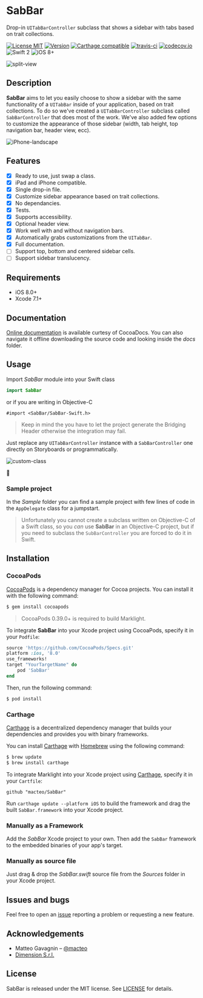 # SabBar

Drop-in `UITabBarController` subclass that shows a sidebar with tabs based on trait collections.

[![License MIT](https://img.shields.io/cocoapods/l/SabBar.svg)](https://raw.githubusercontent.com/macteo/SabBar/master/LICENSE) [![Version](https://img.shields.io/cocoapods/v/SabBar.svg)](https://cocoapods.org/?q=SabBar) [![Carthage compatible](https://img.shields.io/badge/Carthage-compatible-4BC51D.svg?style=flat)](https://github.com/Carthage/Carthage) [![travis-ci](https://travis-ci.org/macteo/SabBar.svg?branch=master)](https://travis-ci.org/macteo/SabBar)
[![codecov.io](https://codecov.io/github/macteo/SabBar/coverage.svg?branch=master)](https://codecov.io/github/macteo/SabBar?branch=master) ![Swift 2](https://img.shields.io/badge/language-Swift%202.1-EB7943.svg) ![iOS 8+](https://img.shields.io/badge/iOS-8+-EB7943.svg)

![split-view](https://raw.githubusercontent.com/macteo/SabBar/master/Assets/Readme/split-view.gif)

## Description

**SabBar** aims to let you easily choose to show a sidebar with the same functionality of a `UITabBar` inside of your application, based on trait collections. To do so we've created a `UITabBarController` subclass called `SabBarController` that does most of the work. 
We've also added few options to customize the appearance of those sidebar (width, tab height, top navigation bar, header view, ecc).

 ![iPhone-landscape](https://raw.githubusercontent.com/macteo/SabBar/master/Assets/Readme/iPhone-landscape.png)

## Features

- [x] Ready to use, just swap a class.
- [x] iPad and iPhone compatible.
- [x] Single drop-in file.
- [x] Customize sidebar appearance based on trait collections.
- [x] No dependancies.
- [x] Tests.
- [x] Supports accessibility.
- [x] Optional header view.
- [x] Work well with and without navigation bars.
- [x] Automatically grabs customizations from the `UITabBar`.
- [x] Full documentation.
- [ ] Support top, bottom and centered sidebar cells.
- [ ] Support sidebar translucency.

## Requirements

- iOS 8.0+
- Xcode 7.1+

## Documentation

[Online documentation](http://cocoadocs.org/docsets/SabBar) is available curtesy of CocoaDocs. You can also navigate it offline downloading the source code and looking inside the *docs* folder.

## Usage

Import *SabBar* module into your Swift class

```swift
import SabBar
```

or if you are writing in Objective-C

```objc
#import <SabBar/SabBar-Swift.h>
```

> Keep in mind the you have to let the project generate the Bridging Header otherwise the integration may fail.

Just replace any `UITabBarController` instance with a `SabBarController` one directly on Storyboards or programmatically.

![custom-class](https://raw.githubusercontent.com/macteo/SabBar/master/Assets/Readme/custom-class.jpg)

🎉

### Sample project

In the *Sample* folder you can find a sample project with few lines of code in the `AppDelegate` class for a jumpstart.

> Unfortunately you cannot create a subclass written on Objective-C of a Swift class, so you *can* use **SabBar** in an Objective-C project, but if you need to subclass the `SubBarController` you are forced to do it in Swift.

## Installation

### CocoaPods

[CocoaPods](http://cocoapods.org) is a dependency manager for Cocoa projects. You can install it with the following command:

```bash
$ gem install cocoapods
```

> CocoaPods 0.39.0+ is required to build Marklight.

To integrate **SabBar** into your Xcode project using CocoaPods, specify it in your `Podfile`:

```ruby
source 'https://github.com/CocoaPods/Specs.git'
platform :ios, '8.0'
use_frameworks!
target "YourTargetName" do
    pod 'SabBar'
end
```

Then, run the following command:

```bash
$ pod install
```

### Carthage

[Carthage](https://github.com/Carthage/Carthage) is a decentralized dependency manager that builds your dependencies and provides you with binary frameworks.

You can install [Carthage](https://github.com/Carthage/Carthage) with [Homebrew](http://brew.sh/) using the following command:

```bash
$ brew update
$ brew install carthage
```

To integrate Marklight into your Xcode project using [Carthage](https://github.com/Carthage/Carthage), specify it in your `Cartfile`:

```ogdl
github "macteo/SabBar"
```

Run `carthage update --platform iOS` to build the framework and drag the built `SabBar.framework` into your Xcode project.

### Manually as a Framework

Add the *SabBar* Xcode project to your own. Then add the `SabBar` framework to the embedded binaries of your app's target.

### Manually as source file

Just drag & drop the *SabBar.swift* source file from the *Sources* folder in your Xcode project.

## Issues and bugs

Feel free to open an [issue](https://github.com/macteo/SabBar/issues) reporting a problem or requesting a new feature.

## Acknowledgements

* Matteo Gavagnin – [@macteo](https://twitter.com/macteo)
* [Dimension S.r.l.](http://dimension.it)

## License

SabBar is released under the MIT license. See [LICENSE](https://raw.githubusercontent.com/macteo/SabBar/master/LICENSE) for details.
